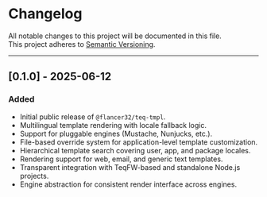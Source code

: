 # Changelog

All notable changes to this project will be documented in this file.  
This project adheres to [Semantic Versioning](https://semver.org/).

---

## [0.1.0] - 2025-06-12

### Added

- Initial public release of `@flancer32/teq-tmpl`.
- Multilingual template rendering with locale fallback logic.
- Support for pluggable engines (Mustache, Nunjucks, etc.).
- File-based override system for application-level template customization.
- Hierarchical template search covering user, app, and package locales.
- Rendering support for web, email, and generic text templates.
- Transparent integration with TeqFW-based and standalone Node.js projects.
- Engine abstraction for consistent render interface across engines.
